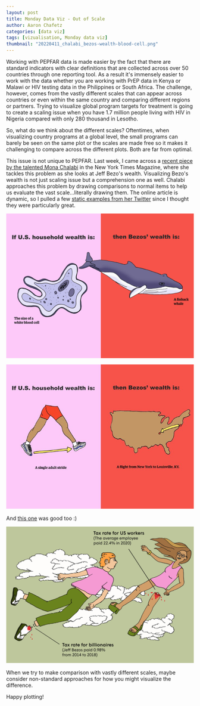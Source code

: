 ```yaml
---
layout: post
title: Monday Data Viz - Out of Scale
author: Aaron Chafetz
categories: [data viz]
tags: [vizualisation, Monday data viz]
thumbnail: "20220411_chalabi_bezos-wealth-blood-cell.png"
---
```


Working with PEPFAR data is made easier by the fact that there are standard indicators with clear definitions that are collected across over 50 countries through one reporting tool. As a result it's immensely easier to work with the data whether you are working with PrEP data in Kenya or Malawi or HIV testing data in the Philippines or South Africa. The challenge, however, comes from the vastly different scales that can appear across countries or even within the same country and comparing different regions or partners. Trying to visualize global program targets for treatment is going to create a scaling issue when you have 1.7 million people living with HIV in Nigeria compared with only 280 thousand in Lesotho.

So, what do we think about the different scales? Oftentimes, when visualizing country programs at a global level, the small programs can barely be seen on the same plot or the scales are made free so it makes it challenging to compare across the different plots. Both are far from optimal.

This issue is not unique to PEPFAR. Last week, I came across a [recent piece by the talented Mona Chalabi](https://www.nytimes.com/interactive/2022/04/07/magazine/jeff-bezos-net-worth.html) in the New York Times Magazine, where she tackles this problem as she looks at Jeff Bezo's wealth. Visualizing Bezo's wealth is not just scaling issue but a comprehension one as well. Chalabi approaches this problem by drawing comparisons to normal items to help us evaluate the vast scale...literally drawing them. The online article is dynamic, so I pulled a few [static examples from her Twitter](https://twitter.com/MonaChalabi/status/1512113987441377287?s=20&t=lJ26SZEdffbi1CYWtAcKdA) since I thought they were particularly great. 

![HH wealth as blood cell, Bezos as a whale](/assets/images/posts/20220411_chalabi_bezos-wealth-blood-cell.png)
 
![HH wealth as a single walking stride, Bezos is a NY flight to KY](/assets/images/posts/20220411_chalabi_bezos-wealth-stride.png)

And [this one](https://twitter.com/MonaChalabi/status/1512422372317569024?s=20&t=lJ26SZEdffbi1CYWtAcKdA) was good too :)

![HH taxes as a human leg, Bezos as a foot](/assets/images/posts/20220411_chalabi_bezos-wealth-tax.png)

When we try to make comparison with vastly different scales, maybe consider non-standard approaches for how you might visualize the difference.

Happy plotting!